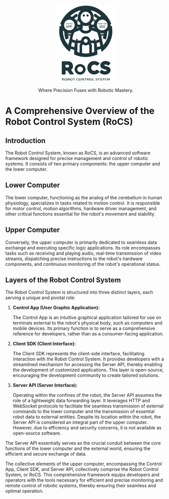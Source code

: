 <p align="center">
  <a href="https://docsify.js.org">
    <img alt="docsify" src="./docs/_media/icon.svg">
  </a>
</p>

<p align="center">
  Where Precision Fuses with Robotic Mastery.
</p>

# A Comprehensive Overview of the Robot Control System (RoCS)

## Introduction

The Robot Control System, known as RoCS, is an advanced software framework designed for precise management and control of robotic systems. It consists of two primary components: the upper computer and the lower computer.

## Lower Computer

The lower computer, functioning as the analog of the cerebellum in human physiology, specializes in tasks related to motion control. It is responsible for motor control, motion algorithms, hardware driver management, and other critical functions essential for the robot's movement and stability.

## Upper Computer

Conversely, the upper computer is primarily dedicated to seamless data exchange and executing specific logic applications. Its role encompasses tasks such as receiving and playing audio, real-time transmission of video streams, dispatching precise instructions to the robot's hardware components, and continuous monitoring of the robot's operational status.

## Layers of the Robot Control System

The Robot Control System is structured into three distinct layers, each serving a unique and pivotal role:

1. **Control App (User Graphic Application):**

   The Control App is an intuitive graphical application tailored for use on terminals external to the robot's physical body, such as computers and mobile devices. Its primary function is to serve as a comprehensive reference for developers, rather than as a consumer-facing application.
2. **Client SDK (Client Interface):**

   The Client SDK represents the client-side interface, facilitating interaction with the Robot Control System. It provides developers with a streamlined mechanism for accessing the Server API, thereby enabling the development of customized applications. This layer is open-source, encouraging the development community to create tailored solutions.
3. **Server API (Server Interface):**

   Operating within the confines of the robot, the Server API assumes the role of a lightweight data forwarding layer. It leverages HTTP and WebSocket protocols to facilitate the seamless transmission of external commands to the lower computer and the transmission of essential robot data to external entities. Despite its location within the robot, the Server API is considered an integral part of the upper computer. However, due to efficiency and security concerns, it is not available as open-source software.

The Server API essentially serves as the crucial conduit between the core functions of the lower computer and the external world, ensuring the efficient and secure exchange of data.

The collective elements of the upper computer, encompassing the Control App, Client SDK, and Server API, collectively comprise the Robot Control System, or RoCS. This comprehensive framework equips developers and operators with the tools necessary for efficient and precise monitoring and remote control of robotic systems, thereby ensuring their seamless and optimal operation.
